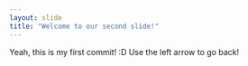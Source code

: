 ```yaml
---
layout: slide
title: "Welcome to our second slide!"
---
```

Yeah, this is my first commit! :D
Use the left arrow to go back!
